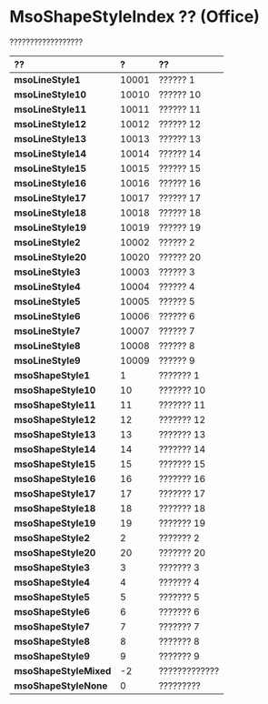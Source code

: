 
# MsoShapeStyleIndex ?? (Office)

??????????????????



|**??**|**?**|**??**|
|:-----|:-----|:-----|
|**msoLineStyle1**|10001|?????? 1|
|**msoLineStyle10**|10010|?????? 10|
|**msoLineStyle11**|10011|?????? 11|
|**msoLineStyle12**|10012|?????? 12|
|**msoLineStyle13**|10013|?????? 13|
|**msoLineStyle14**|10014|?????? 14|
|**msoLineStyle15**|10015|?????? 15|
|**msoLineStyle16**|10016|?????? 16|
|**msoLineStyle17**|10017|?????? 17|
|**msoLineStyle18**|10018|?????? 18|
|**msoLineStyle19**|10019|?????? 19|
|**msoLineStyle2**|10002|?????? 2|
|**msoLineStyle20**|10020|?????? 20|
|**msoLineStyle3**|10003|?????? 3|
|**msoLineStyle4**|10004|?????? 4|
|**msoLineStyle5**|10005|?????? 5|
|**msoLineStyle6**|10006|?????? 6|
|**msoLineStyle7**|10007|?????? 7|
|**msoLineStyle8**|10008|?????? 8|
|**msoLineStyle9**|10009|?????? 9|
|**msoShapeStyle1**|1|??????? 1|
|**msoShapeStyle10**|10|??????? 10|
|**msoShapeStyle11**|11|??????? 11|
|**msoShapeStyle12**|12|??????? 12|
|**msoShapeStyle13**|13|??????? 13|
|**msoShapeStyle14**|14|??????? 14|
|**msoShapeStyle15**|15|??????? 15|
|**msoShapeStyle16**|16|??????? 16|
|**msoShapeStyle17**|17|??????? 17|
|**msoShapeStyle18**|18|??????? 18|
|**msoShapeStyle19**|19|??????? 19|
|**msoShapeStyle2**|2|??????? 2|
|**msoShapeStyle20**|20|??????? 20|
|**msoShapeStyle3**|3|??????? 3|
|**msoShapeStyle4**|4|??????? 4|
|**msoShapeStyle5**|5|??????? 5|
|**msoShapeStyle6**|6|??????? 6|
|**msoShapeStyle7**|7|??????? 7|
|**msoShapeStyle8**|8|??????? 8|
|**msoShapeStyle9**|9|??????? 9|
|**msoShapeStyleMixed**|-2|?????????????|
|**msoShapeStyleNone**|0|?????????|
